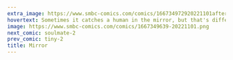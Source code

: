 ```yaml
---
extra_image: https://www.smbc-comics.com/comics/166734972920221101after.png
hovertext: Sometimes it catches a human in the mirror, but that's different.
image: https://www.smbc-comics.com/comics/1667349639-20221101.png
next_comic: soulmate-2
prev_comic: tiny-2
title: Mirror
---
```


